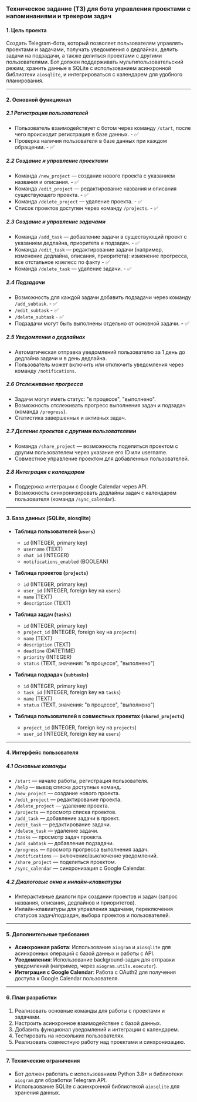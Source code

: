 ### Техническое задание (ТЗ) для бота управления проектами с напоминаниями и трекером задач

#### 1. **Цель проекта**
Создать Telegram-бота, который позволяет пользователям управлять проектами и задачами, получать уведомления о дедлайнах, делить задачи на подзадачи, а также делиться проектами с другими пользователями. Бот должен поддерживать мультипользовательский режим, хранить данные в SQLite с использованием асинхронной библиотеки `aiosqlite`, и интегрироваться с календарем для удобного планирования.

---

#### 2. **Основной функционал**

##### 2.1 **Регистрация пользователей**
- Пользователь взаимодействует с ботом через команду `/start`, после чего происходит регистрация в базе данных. - ✅
- Проверка наличия пользователя в базе данных при каждом обращении. - ✅
  
##### 2.2 **Создание и управление проектами**
- Команда `/new_project` — создание нового проекта с указанием названия и описания. - ✅
- Команда `/edit_project` — редактирование названия и описания существующего проекта. - ✅
- Команда `/delete_project` — удаление проекта. - ✅
- Список проектов доступен через команду `/projects`. - ✅

##### 2.3 **Создание и управление задачами**
- Команда `/add_task` — добавление задачи в существующий проект с указанием дедлайна, приоритета и подзадач. - ✅
- Команда `/edit_task` — редактирование задачи (например, изменение дедлайна, описания, приоритета): изменение прогресса, все отстальное юзелесс по факту - ✅
- Команда `/delete_task` — удаление задачи. - ✅

##### 2.4 **Подзадачи**
- Возможность для каждой задачи добавить подзадачи через команду `/add_subtask`. - ✅
- `/edit_subtask` - ✅
- `/delete_subtask` - ✅
- Подзадачи могут быть выполнены отдельно от основной задачи. - ✅

##### 2.5 **Уведомления о дедлайнах**
- Автоматическая отправка уведомлений пользователю за 1 день до дедлайна задачи и в день дедлайна.
- Пользователь может включить или отключить уведомления через команду `/notifications`.

##### 2.6 **Отслеживание прогресса**
- Задачи могут иметь статус: "в процессе", "выполнено".
- Возможность отслеживать прогресс выполнения задач и подзадач (команда `/progress`).
- Статистика завершенных и активных задач.

##### 2.7 **Деление проектов с другими пользователями**
- Команда `/share_project` — возможность поделиться проектом с другим пользователем через указание его ID или username.
- Совместное управление проектом для добавленных пользователей.

##### 2.8 **Интеграция с календарем**
- Поддержка интеграции с Google Calendar через API.
- Возможность синхронизировать дедлайны задач с календарем пользователя (команда `/sync_calendar`).
  
---

#### 3. **База данных (SQLite, aiosqlite)**
- **Таблица пользователей (`users`)**
  - `id` (INTEGER, primary key)
  - `username` (TEXT)
  - `chat_id` (INTEGER)
  - `notifications_enabled` (BOOLEAN)
  
- **Таблица проектов (`projects`)**
  - `id` (INTEGER, primary key)
  - `user_id` (INTEGER, foreign key на `users`)
  - `name` (TEXT)
  - `description` (TEXT)
  
- **Таблица задач (`tasks`)**
  - `id` (INTEGER, primary key)
  - `project_id` (INTEGER, foreign key на `projects`)
  - `name` (TEXT)
  - `description` (TEXT)
  - `deadline` (DATETIME)
  - `priority` (INTEGER)
  - `status` (TEXT, значения: "в процессе", "выполнено")
  
- **Таблица подзадач (`subtasks`)**
  - `id` (INTEGER, primary key)
  - `task_id` (INTEGER, foreign key на `tasks`)
  - `name` (TEXT)
  - `status` (TEXT, значения: "в процессе", "выполнено")

- **Таблица пользователей в совместных проектах (`shared_projects`)**
  - `project_id` (INTEGER, foreign key на `projects`)
  - `user_id` (INTEGER, foreign key на `users`)

---

#### 4. **Интерфейс пользователя**

##### 4.1 **Основные команды**
- `/start` — начало работы, регистрация пользователя.
- `/help` — вывод списка доступных команд.
- `/new_project` — создание нового проекта.
- `/edit_project` — редактирование проекта.
- `/delete_project` — удаление проекта.
- `/projects` — просмотр списка проектов.
- `/add_task` — добавление задачи в проект.
- `/edit_task` — редактирование задачи.
- `/delete_task` — удаление задачи.
- `/tasks` — просмотр задач проекта.
- `/add_subtask` — добавление подзадачи.
- `/progress` — просмотр прогресса выполнения задач.
- `/notifications` — включение/выключение уведомлений.
- `/share_project` — поделиться проектом.
- `/sync_calendar` — синхронизация с Google Calendar.

##### 4.2 **Диалоговые окна и инлайн-клавиатуры**
- Интерактивные диалоги при создании проектов и задач (запрос названия, описания, дедлайнов и приоритетов).
- Инлайн-клавиатуры для управления задачами, переключения статусов задач/подзадач, выбора проектов и пользователей.

---

#### 5. **Дополнительные требования**
- **Асинхронная работа**: Использование `aiogram` и `aiosqlite` для асинхронных операций с базой данных и работы с API.
- **Уведомления**: Использование background-задач для отправки уведомлений (например, через `aiogram.utils.executor`).
- **Интеграция с Google Calendar**: Работа с OAuth2 для получения доступа к Google Calendar пользователя.

---

#### 6. **План разработки**
1. Реализовать основные команды для работы с проектами и задачами.
2. Настроить асинхронное взаимодействие с базой данных.
3. Добавить функционал уведомлений и интеграции с календарем.
4. Тестировать на нескольких пользователях.
5. Реализовать совместную работу над проектами и синхронизацию.

---

#### 7. **Технические ограничения**
- Бот должен работать с использованием Python 3.8+ и библиотеки `aiogram` для обработки Telegram API.
- Использование SQLite с асинхронной библиотекой `aiosqlite` для хранения данных.
